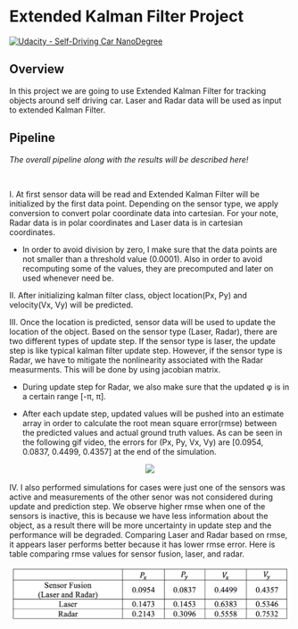 # Extended Kalman Filter Project

[![Udacity - Self-Driving Car NanoDegree](https://s3.amazonaws.com/udacity-sdc/github/shield-carnd.svg)](http://www.udacity.com/drive)

Overview
---


In this project we are going to use Extended Kalman Filter for tracking objects around self driving car. Laser and Radar data will be used as input to extended Kalman Filter. 


Pipeline
---



*The overall pipeline along with the results will be described here!*

<br>

I. At first sensor data will be read and Extended Kalman Filter will be initialized by the first data point. Depending on the sensor type, we apply conversion to convert polar coordinate data into cartesian. For your note, Radar data is in polar coordinates and Laser data is in cartesian coordinates.


* In order to avoid division by zero, I make sure that the data points are not smaller than a threshold value (0.0001). Also in order to avoid recomputing some of the values, they are precomputed and later on used whenever need be.

II. After initializing kalman filter class, object location(Px, Py) and velocity(Vx, Vy) will be predicted.

III. Once the location is predicted, sensor data will be used to update the location of the object. Based on the sensor type (Laser, Radar), there are two different types of update step. If the sensor type is laser, the update step is like typical kalman filter update step. However, if the sensor type is Radar, we have to mitigate the nonlinearity associated with the Radar measurments. This will be done by using jacobian matrix.

* During update step for Radar, we also make sure that the updated φ is in a certain range [-π, π]. 


* After each update step, updated values will be pushed into an estimate array in order to calculate the root mean square error(rmse) between the predicted values and actual ground truth values. As can be seen in the following gif video, the errors for (Px, Py, Vx, Vy) are [0.0954, 0.0837, 0.4499, 0.4357] at the end of the simulation.

<p align="center">
<img src="https://j.gifs.com/ZVZwnv.gif" width = "600" />
</p>

IV. I also performed simulations for cases were just one of the sensors was active and measurements of the other senor was not considered during update and prediction step. We observe higher rmse when one of the sensors is inactive, this is because we have less information about the object, as a result there will be more uncertainty in update step and the performance will be degraded. Comparing Laser and Radar based on rmse, it appears laser performs better because it has lower rmse error. Here is table comparing rmse values for sensor fusion, laser, and radar.

<!-- [![IMAGE ALT TEXT HERE](https://img.youtube.com/vi/EAdp8r0g58M/0.jpg)](https://www.youtube.com/watch?v=EAdp8r0g58M) -->
<!-- [![Demo Sensor Fusion](https://j.gifs.com/ZVZwnv.gif)](https://www.youtube.com/watch?v=EAdp8r0g58M) -->



<p align="center"><img src="image/table.png" width = "600" alt="Combined Image" />
</p>

</br>
<br></br>


